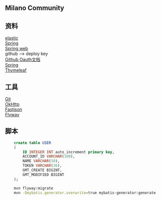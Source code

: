 ## Milano Community

## 资料
[elastic](https://elasticsearch.cn)<br>
[Spring](https://spring.io/guides)<br>
[Spring web](https://spring.io/guides/gs/serving-web-content)<br>
github --> deploy key<br>
[Github Oauth文档](https://developer.github.com/apps/building-oauth-apps/)<br>
[Spring](https://docs.spring.io/spring-boot/docs/2.1.5.RELEASE/reference/htmlsingle/#boot-features-developing-web-applications)<br>
[Thymeleaf](https://www.thymeleaf.org/doc/tutorials/3.0/usingthymeleaf.html#setting-attribute-values)

## 工具
[Git](https://git-scm.com/download)<br>
[OkHttp](https://square.github.io/okhttp/)<br>
[Fastjson](https://mvnrepository.com/artifact/com.alibaba/fastjson/1.2.58)<br>
[Flyway](https://flywaydb.org/getstarted/firststeps/maven#creating-the-first-migration)

## 脚本
```sql
    create table USER
    (
    	ID INTEGER INT auto_increment primary key,
    	ACCOUNT_ID VARCHAR(100),
    	NAME VARCHAR(50),
    	TOKEN VARCHAR(36),
    	GMT_CREATE BIGINT,
    	GMT_MODIFIED BIGINT
    );
```
```bash
    mvn flyway:migrate
    mvn -Dmybatis.generator.overwrite=true mybatis-generator:generate
```
